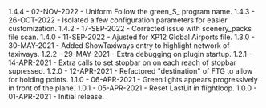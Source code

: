 1.4.4 - 02-NOV-2022 - Uniform Follow the green_S_ program name.
1.4.3 - 26-OCT-2022 - Isolated a few configuration parameters for easier customization.
1.4.2 - 17-SEP-2022 - Corrected issue with scenery_packs file scan.
1.4.0 - 11-SEP-2022 - Ajusted for XP12 Global Airports file.
1.3.0 - 30-MAY-2021 - Added ShowTaxiways entry to highlight network of taxiways.
1.2.2 - 29-MAY-2021 - Extra debugging on plugin startup.
1.2.1 - 14-APR-2021 - Extra calls to set stopbar on on each reach of stopbar supressed.
1.2.0 - 12-APR-2021 - Refactored "destination" of FTG to allow for holding points.
1.1.0 - 06-APR-2021 - Green lights appears progressively in front of the plane.
1.0.1 - 05-APR-2021 - Reset LastLit in flightloop.
1.0.0 - 01-APR-2021 - Initial release.